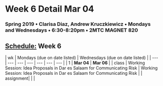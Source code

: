 # Week 6 Detail Mar 04

### Spring 2019 • Clarisa Diaz, Andrew Kruczkiewicz • Mondays and Wednesdays • 6:30-8:20pm • 2MTC MAGNET 820

## [Schedule:](./) Week 6

| wk | Mondays \(due on date listed\) | Wednesdays \(due on date listed\) |
| --- | --- | --- | --- | --- | --- | --- |
| 1 | **Mar 04** | **Mar 06** |
| class | Working Session: Idea Proposals in Dar es Salaam for Communicating Risk  | Working Session: Idea Proposals in Dar es Salaam for Communicating Risk  |
| assignment|   |   |
